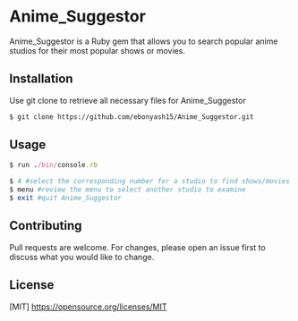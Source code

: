 # Anime_Suggestor

Anime_Suggestor is a Ruby gem that allows you to search popular anime studios for their most popular shows or movies.

## Installation

Use git clone to retrieve all necessary files for Anime_Suggestor

```bash
$ git clone https://github.com/ebonyash15/Anime_Suggestor.git
```

## Usage

```Ruby
$ run ./bin/console.rb

$ 4 #select the corresponding number for a studio to find shows/movies
$ menu #review the menu to select another studio to examine
$ exit #quit Anime_Suggestor

```

## Contributing
Pull requests are welcome. For changes, please open an issue first to discuss what you would like to change.

## License
[MIT] https://opensource.org/licenses/MIT
